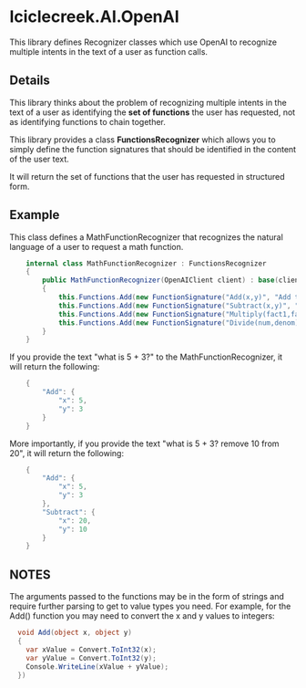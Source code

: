 # Iciclecreek.AI.OpenAI
This library defines Recognizer classes which use OpenAI to recognize multiple intents in the text of a user as function calls.

## Details
This library thinks about the problem of recognizing multiple intents in the 
text of a user as identifying the **set of functions** the user has requested, 
not as identifying functions to chain together.

This library provides a class **FunctionsRecognizer** which allows you to simply define the function signatures that should
be identified in the content of the user text.

It will return the set of functions that the user has requested in structured form. 


## Example
This class defines a MathFunctionRecognizer that recognizes the natural language of a user to request a math function.
```c#
    internal class MathFunctionRecognizer : FunctionsRecognizer
    {
        public MathFunctionRecognizer(OpenAIClient client) : base(client)
        {
            this.Functions.Add(new FunctionSignature("Add(x,y)", "Add two numbers", "what is 5 + 3? => Add(5,3)"));
            this.Functions.Add(new FunctionSignature("Subtract(x,y)", "Subtract two numbers", "remove 10 from 20 => Subtract(20,10)"));
            this.Functions.Add(new FunctionSignature("Multiply(fact1,fact2)", "Multiply two numbers", "32x16 => Multiply(32,16)"));
            this.Functions.Add(new FunctionSignature("Divide(num,denom)", "Divide two numbers", "divide 100 x 4 => Divide(100,4)"));
        }
    }
```

If you provide the text "what is 5 + 3?" to the MathFunctionRecognizer, it will return the following:
```c#
	{
		"Add": {
			"x": 5,
			"y": 3
		}
	}
```

More importantly, if you provide the text "what is 5 + 3? remove 10 from 20", it will return the following:
```c#
	{
		"Add": {
			"x": 5,
			"y": 3
		},
		"Subtract": {
			"x": 20,
			"y": 10
		}
	}
```

## NOTES
The arguments passed to the functions may be in the form of strings and require further parsing to get to value types you need. For
example, for the Add() function you may need to convert the x and y values to integers:

```c#
  void Add(object x, object y)
  {
	var xValue = Convert.ToInt32(x);
	var yValue = Convert.ToInt32(y);
	Console.WriteLine(xValue + yValue);
  })
```
